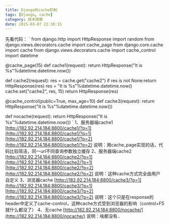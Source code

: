```yaml
---
title: Django的cache机制
tags: [Django, cache]
category: 技术探索
date: 2015-03-07 22:30:15
---
```


先看代码：
`
from django.http import HttpResponse
import random
from django.views.decorators.cache import cache_page
from django.core.cache import cache
from django.views.decorators.cache import cache_control
import datetime

@cache_page(15)
def cache1(request):
    return HttpResponse("It is %s"%datetime.datetime.now())

def cache2(request):
    res = cache.get("cache2")
    if res is not None:return HttpResponse(res)
    res = "It is %s"%datetime.datetime.now()
    cache.set("cache2", res, 15)
    return HttpResponse(res)

@cache_control(public=True, max_age=10)
def cache3(request):
    return HttpResponse("It is %s"%datetime.datetime.now())

def nocache(request):
    return HttpResponse("It is %s"%datetime.datetime.now())
`
1、服务器端cache1
[http://182.92.214.184:8800/cache1/?p=1](http://182.92.214.184:8800/cache1/?p=1)
[http://182.92.214.184:8800/cache1/?p=2](http://182.92.214.184:8800/cache1/?p=2)
说明：用cache_page实现的话，代码比较简洁，同一url不同查询参数独立缓存
2、服务器端cache2
[http://182.92.214.184:8800/cache2/?p=1](http://182.92.214.184:8800/cache2/?p=1)
[http://182.92.214.184:8800/cache2/?p=2](http://182.92.214.184:8800/cache2/?p=2)
说明：这种cache方式完全由用户自定义
3、浏览器cache
[http://182.92.214.184:8800/cache3/?p=1](http://182.92.214.184:8800/cache3/?p=1)
[http://182.92.214.184:8800/cache3/?p=2](http://182.92.214.184:8800/cache3/?p=2)
说明：这个只是在response的header中定义了cache-control，这种cache方式受到浏览器的影响（control+F5就什么都没了）
4、无cache
[http://182.92.214.184:8800/nocache/](http://182.92.214.184:8800/nocache/)
说明：啥都没有..